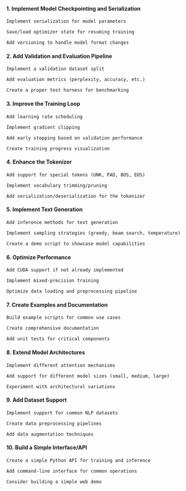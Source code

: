 #### 1. Implement Model Checkpointing and Serialization

    Implement serialization for model parameters

    Save/load optimizer state for resuming training

    Add versioning to handle model format changes

#### 2. Add Validation and Evaluation Pipeline

    Implement a validation dataset split

    Add evaluation metrics (perplexity, accuracy, etc.)

    Create a proper test harness for benchmarking

#### 3. Improve the Training Loop

    Add learning rate scheduling

    Implement gradient clipping

    Add early stopping based on validation performance

    Create training progress visualization

#### 4. Enhance the Tokenizer

    Add support for special tokens (UNK, PAD, BOS, EOS)

    Implement vocabulary trimming/pruning

    Add serialization/deserialization for the tokenizer

#### 5. Implement Text Generation

    Add inference methods for text generation

    Implement sampling strategies (greedy, beam search, temperature)

    Create a demo script to showcase model capabilities

#### 6. Optimize Performance

    Add CUDA support if not already implemented

    Implement mixed-precision training

    Optimize data loading and preprocessing pipeline

#### 7. Create Examples and Documentation

    Build example scripts for common use cases

    Create comprehensive documentation

    Add unit tests for critical components

#### 8. Extend Model Architectures

    Implement different attention mechanisms

    Add support for different model sizes (small, medium, large)

    Experiment with architectural variations

#### 9. Add Dataset Support

    Implement support for common NLP datasets

    Create data preprocessing pipelines

    Add data augmentation techniques

#### 10. Build a Simple Interface/API

    Create a simple Python API for training and inference

    Add command-line interface for common operations

    Consider building a simple web demo


